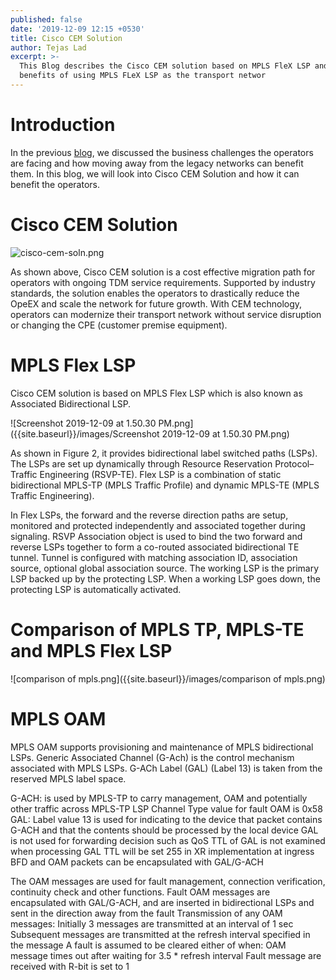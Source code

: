 ```yaml
---
published: false
date: '2019-12-09 12:15 +0530'
title: Cisco CEM Solution
author: Tejas Lad
excerpt: >-
  This Blog describes the Cisco CEM solution based on MPLS FleX LSP and the
  benefits of using MPLS FLeX LSP as the transport networ
---
```

# Introduction

In the previous [blog](https://xrdocs.io/tdm2ip/blogs/network-modernization/ "blog"), we discussed the business challenges the operators are facing and how moving away from the legacy networks can benefit them. In this blog, we will look into Cisco CEM Solution and how it can benefit the operators.

# Cisco CEM Solution

![cisco-cem-soln.png]({{site.baseurl}}/images/cisco-cem-soln.png)

As shown above, Cisco CEM solution is a cost effective migration path for operators with ongoing TDM service requirements. Supported by industry standards, the solution enables the operators to drastically reduce the OpeEX and scale the network for future growth. With CEM technology, operators can modernize their transport network without service disruption or changing the CPE (customer premise equipment).

# MPLS Flex LSP

Cisco CEM solution is based on MPLS Flex LSP which is also known as Associated Bidirectional LSP.

![Screenshot 2019-12-09 at 1.50.30 PM.png]({{site.baseurl}}/images/Screenshot 2019-12-09 at 1.50.30 PM.png)

As shown in Figure 2, it provides bidirectional label switched paths (LSPs). The LSPs are set up dynamically through Resource Reservation Protocol–Traffic Engineering (RSVP-TE). Flex LSP is a combination of static bidirectional MPLS-TP (MPLS Traffic Profile) and dynamic MPLS-TE (MPLS Traffic Engineering).

In Flex LSPs, the forward and the reverse direction paths are setup, monitored and protected independently and associated together during signaling. RSVP Association object is used to bind the two forward and reverse LSPs together to form a co-routed associated bidirectional TE tunnel.
Tunnel is configured with matching association ID, association source, optional global association source. The working LSP is the primary LSP backed up by the protecting LSP. When a working LSP goes down, the protecting LSP is automatically activated. 


# Comparison of MPLS TP, MPLS-TE and MPLS Flex LSP

![comparison of mpls.png]({{site.baseurl}}/images/comparison of mpls.png)

# MPLS OAM

MPLS OAM supports provisioning and maintenance of MPLS bidirectional LSPs. Generic Associated Channel (G-Ach) is the control mechanism associated with MPLS LSPs. G-ACh Label (GAL) (Label 13) is taken from the reserved MPLS label space.

G-ACH: is used by MPLS-TP to carry management, OAM and potentially other traffic across MPLS-TP LSP
Channel Type value for fault OAM is 0x58
GAL: Label value 13 is used for indicating to the device that packet contains G-ACH and that the contents should be processed by the local device
GAL is not used for forwarding decision such as QoS
TTL of GAL is not examined when processing GAL
TTL will be set 255 in XR implementation at ingress
BFD and OAM packets can be encapsulated with GAL/G-ACH


The OAM messages are used for fault management, connection verification, continuity check and other functions.
Fault OAM messages are encapsulated with GAL/G-ACH, and are inserted in bidirectional LSPs and sent in the direction away from the fault
Transmission of any OAM messages:
Initially 3 messages are transmitted at an interval of 1 sec 
Subsequent messages are transmitted at the refresh interval specified in the message
A fault is assumed to be cleared either of when:
OAM message times out after waiting for 3.5 * refresh interval
Fault message are received with R-bit is set to 1

